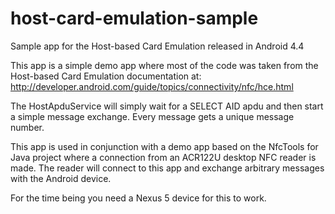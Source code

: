 host-card-emulation-sample
==========================

Sample app for the Host-based Card Emulation released in Android 4.4

This app is a simple demo app where most of the code was taken from the Host-based Card Emulation documentation at:
http://developer.android.com/guide/topics/connectivity/nfc/hce.html

The HostApduService will simply wait for a SELECT AID apdu and then start a simple 
message exchange. Every message gets a unique message number.

This app is used in conjunction with a demo app based on the NfcTools for Java project 
where a connection from an ACR122U desktop NFC reader is made. The reader will connect to this 
app and exchange arbitrary messages with the Android device.

For the time being you need a Nexus 5 device for this to work.